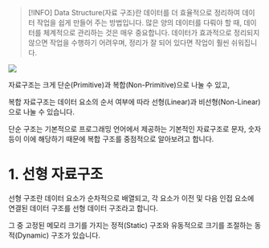 >[!INFO]
> Data Structure(자료 구조)란 데이터를 더 효율적으로 정리하여 데이터 작업을 쉽게 만들어 주는 방법입니다.
> 많은 양의 데이터를 다뤄야 할 때, 데이터를 체계적으로 관리하는 것은 매우 중요합니다.
> 데이터가 효과적으로 정리되지 않으면 작업을 수행하기 어려우며, 정리가 잘 되어 있다면 작업이 훨씬 쉬워집니다.

![](https://i.imgur.com/fm2v0Qs.png)

자료구조는 크게 단순(Primitive)과 복합(Non-Primitive)으로 나눌 수 있고,

복합 자료구조는 데이터 요소의 순서 여부에 따라 선형(Linear)과 비선형(Non-Linear)으로 나눌 수 있습니다.

단순 구조는 기본적으로 프로그래밍 언어에서 제공하는 기본적인 자료구조로 문자, 숫자 등이 이에 해당하기 때문에 복합 구조를 중점적으로 알아보려고 합니다.

# 1. 선형 자료구조
선형 구조란 데이터 요소가 순차적으로 배열되고, 각 요소가 이전 및 다음 인접 요소에 연결된 데이터 구조를 선형 데이터 구조라고 합니다.

그 중 고정된 메모리 크기를 가지는 정적(Static) 구조와 유동적으로 크기를 조절하는 동적(Dynamic) 구조가 있습니다.



